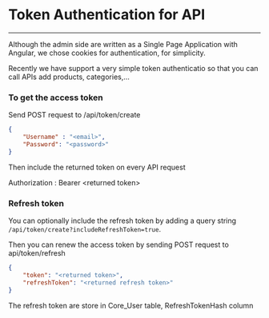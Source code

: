 # Token Authentication for API

---

Although the admin side are written as a Single Page Application with Angular, we chose cookies for authentication, for simplicity.

Recently we have support a very simple token authenticatio so that you can call APIs add products, categories,...

### To get the access token

Send POST request to /api/token/create

```json
{
    "Username" : "<email>",
    "Password": "<password>"
}
```
Then include the returned token on every API request

Authorization : Bearer \<returned token>

### Refresh token

You can optionally include the refresh token by adding a query string `/api/token/create?includeRefreshToken=true`.

Then you can renew the access token by sending POST request to api/token/refresh

```json
{
    "token": "<returned token>",
    "refreshToken": "<returned refresh token>"
}
```

The refresh token are store in Core_User table, RefreshTokenHash column
